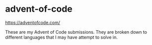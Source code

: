 # advent-of-code
https://adventofcode.com/

These are my Advent of Code submissions. They are broken down to different languages that I may have attempt to solve in.
